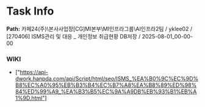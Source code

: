 # Task Info

**Path:** 카페24(주)\본사사업장\[CG]MI본부\MI인프라그룹\AI인프라2팀 / yklee02 / [270406] ISMS관리 및 대응 _ 개인정보 취급현황 DB저장 / 2025-08-01_00-00-00

### WIKI
- ["https://api-dwork.hanpda.com/api/Script/html/seo/ISMS_%EA%B0%9C%EC%9D%B8%EC%A0%95%EB%B3%B4%EC%B7%A8%EA%B8%89%ED%98%84%ED%99%A9_%EA%B3%B5%EC%9A%A9DB%EB%93%B1%EB%A1%9D.html"]

